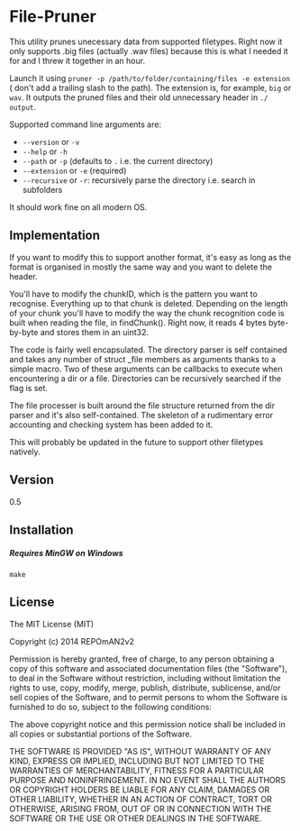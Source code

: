 File-Pruner
=========

This utility prunes unecessary data from supported filetypes. Right now it only
supports .big files (actually .wav files) because this is what I needed it for 
and I threw it together in an hour.

Launch it using `pruner -p /path/to/folder/containing/files -e extension` (
don't add a trailing slash to the path). The extension is, for example, `big` 
or `wav`. It outputs the pruned files and their old unnecessary header in `./
output`.

Supported command line arguments are: 

* `--version` or `-v`
* `--help` or `-h`
* `--path` or `-p` (defaults to `.` i.e. the current directory)
* `--extension` or `-e` (required)
* `--recursive` or `-r`: recursively parse the directory i.e. search in 
subfolders

It should work fine on all modern OS.

Implementation
-----------

If you want to modify this to support another format, it's easy as long as the 
format is organised in mostly the same way and you want to delete the header.

You'll have to modify the chunkID, which is the pattern you want to recognise.
Everything up to that chunk is deleted. Depending on the length of your chunk 
you'll have to modify the way the chunk recognition code is built when reading 
the file, in findChunk(). Right now, it reads 4 bytes byte-by-byte and stores 
them in an uint32.

The code is fairly well encapsulated. The directory parser is self contained 
and takes any number of struct _file members as arguments thanks to a simple 
macro. Two of these arguments can be callbacks to execute when encountering a 
dir or a file. Directories can be recursively searched if the flag is set. 

The file processer is built around the file structure returned from the dir 
parser and it's also self-contained. The skeleton of a rudimentary error 
accounting and checking system has been added to it. 

This will probably be updated in the future to support other filetypes natively.

Version
----

0.5

Installation
--------------

##### Requires MinGW on Windows
`make`

License
----

The MIT License (MIT)

Copyright (c) 2014 REPOmAN2v2

Permission is hereby granted, free of charge, to any person obtaining a copy
of this software and associated documentation files (the "Software"), to deal
in the Software without restriction, including without limitation the rights
to use, copy, modify, merge, publish, distribute, sublicense, and/or sell
copies of the Software, and to permit persons to whom the Software is
furnished to do so, subject to the following conditions:

The above copyright notice and this permission notice shall be included in
all copies or substantial portions of the Software.

THE SOFTWARE IS PROVIDED "AS IS", WITHOUT WARRANTY OF ANY KIND, EXPRESS OR
IMPLIED, INCLUDING BUT NOT LIMITED TO THE WARRANTIES OF MERCHANTABILITY,
FITNESS FOR A PARTICULAR PURPOSE AND NONINFRINGEMENT. IN NO EVENT SHALL THE
AUTHORS OR COPYRIGHT HOLDERS BE LIABLE FOR ANY CLAIM, DAMAGES OR OTHER
LIABILITY, WHETHER IN AN ACTION OF CONTRACT, TORT OR OTHERWISE, ARISING FROM,
OUT OF OR IN CONNECTION WITH THE SOFTWARE OR THE USE OR OTHER DEALINGS IN
THE SOFTWARE.
